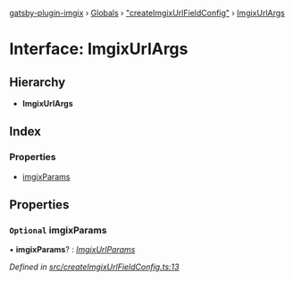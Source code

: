 [gatsby-plugin-imgix](../README.md) › [Globals](../globals.md) › ["createImgixUrlFieldConfig"](../modules/_createimgixurlfieldconfig_.md) › [ImgixUrlArgs](_createimgixurlfieldconfig_.imgixurlargs.md)

# Interface: ImgixUrlArgs

## Hierarchy

* **ImgixUrlArgs**

## Index

### Properties

* [imgixParams](_createimgixurlfieldconfig_.imgixurlargs.md#optional-imgixparams)

## Properties

### `Optional` imgixParams

• **imgixParams**? : *[ImgixUrlParams](_types_.imgixurlparams.md)*

*Defined in [src/createImgixUrlFieldConfig.ts:13](https://github.com/WalltoWall/gatsby-plugin-imgix/blob/c3f9759/src/createImgixUrlFieldConfig.ts#L13)*
